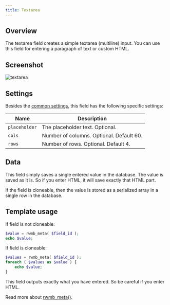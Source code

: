 ```yaml
---
title: Textarea
---
```


## Overview

The textarea field creates a simple textarea (multiline) input. You can use this field for entering a paragraph of text or custom HTML.

## Screenshot

![textarea](https://i.imgur.com/Wrg9ISA.png)

## Settings

Besides the [common settings](/field-settings/), this field has the following specific settings:

Name | Description
--- | ---
`placeholder` | The placeholder text. Optional.
`cols` | Number of columns. Optional. Default 60.
`rows` | Number of rows. Optional. Default 4.

## Data

This field simply saves a single entered value in the database. The value is saved as it is. So if you enter HTML, it will save exactly that HTML part.

If the field is cloneable, then the value is stored as a serialized array in a single row in the database.

## Template usage

If field is not cloneable:

```php
$value = rwmb_meta( $field_id );
echo $value;
```

If field is cloneable:

```php
$values = rwmb_meta( $field_id );
foreach ( $values as $value ) {
    echo $value;
}
```

This field outputs exactly what you have entered. So be careful if you enter HTML.

Read more about [rwmb_meta()](/rwmb-meta/).